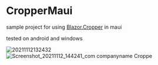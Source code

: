 # CropperMaui

sample project for using [Blazor.Cropper](https://github.com/Chronostasys/Blazor.Cropper) in maui  

tested on android and windows  

![20211112132432](https://user-images.githubusercontent.com/49905799/141422117-76ced7f4-0b46-4ebe-b529-40d9dca9d595.png) ![Screenshot_20211112_144241_com companyname Croppe](https://user-images.githubusercontent.com/49905799/141422266-4beb1da2-3a16-4dc8-b915-f998161564c6.jpg)


